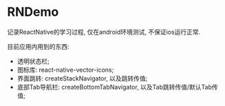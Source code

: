 # RNDemo
记录ReactNative的学习过程, 仅在android环境测试, 不保证ios运行正常.

目前应用内用到的东西:

- 透明状态栏;
- 图标库: react-native-vector-icons;
- 界面跳转: createStackNavigator, 以及跳转传值;
- 底部Tab导航栏: createBottomTabNavigator, 以及Tab跳转传值/默认Tab传值;
